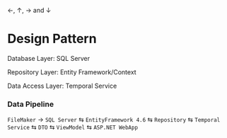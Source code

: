 ﻿&larr;, &uarr;, &rarr; and &darr;

# Design Pattern
Database Layer: SQL Server

Repository Layer: Entity Framework/Context

Data Access Layer: Temporal Service

### Data Pipeline

```FileMaker```
&rarr;
```SQL Server```
&lrarr;
```EntityFramework 4.6```
&lrarr;
```Repository```
&lrarr;
```Temporal Service```
&lrarr;
```DTO```
&lrarr;
```ViewModel```
&lrarr;
```ASP.NET WebApp```

